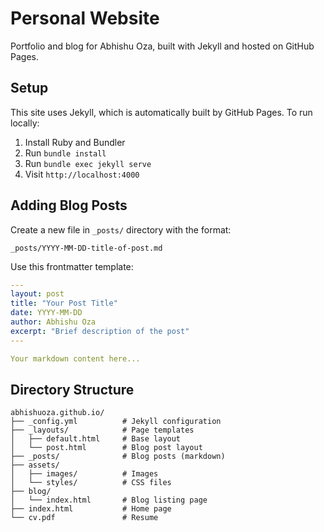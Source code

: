 # Personal Website

Portfolio and blog for Abhishu Oza, built with Jekyll and hosted on GitHub Pages.

## Setup

This site uses Jekyll, which is automatically built by GitHub Pages. To run locally:

1. Install Ruby and Bundler
2. Run `bundle install`
3. Run `bundle exec jekyll serve`
4. Visit `http://localhost:4000`

## Adding Blog Posts

Create a new file in `_posts/` directory with the format:
```
_posts/YYYY-MM-DD-title-of-post.md
```

Use this frontmatter template:
```yaml
---
layout: post
title: "Your Post Title"
date: YYYY-MM-DD
author: Abhishu Oza
excerpt: "Brief description of the post"
---

Your markdown content here...
```

## Directory Structure

```
abhishuoza.github.io/
├── _config.yml          # Jekyll configuration
├── _layouts/            # Page templates
│   ├── default.html     # Base layout
│   └── post.html        # Blog post layout
├── _posts/              # Blog posts (markdown)
├── assets/
│   ├── images/          # Images
│   └── styles/          # CSS files
├── blog/
│   └── index.html       # Blog listing page
├── index.html           # Home page
└── cv.pdf               # Resume
```
